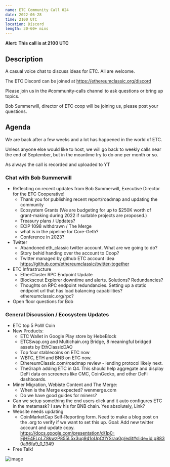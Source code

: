 ```yaml
---
name: ETC Community Call 024
date: 2022-06-28
time: 2100 UTC
location: Discord
length: 30-60+ mins
---
```


**Alert: This call is at 2100 UTC**

## Description

A casual voice chat to discuss ideas for ETC. All are welcome.

The ETC Discord can be joined at https://ethereumclassic.org/discord

Please join us in the #community-calls channel to ask questions or bring up topics.

Bob Summerwill, director of ETC coop will be joining us, please post your questions.

## Agenda

We are back after a few weeks and a lot has happened in the world of ETC.

Unless anyone else would like to host, we will go back to weekly calls near the end of September, but in the meantime try to do one per month or so. 

As always the call is recorded and uploaded to YT

### Chat with Bob Summerwill

- Reflecting on recent updates from Bob Summerwill, Executive Director for the ETC Cooperative!
  - Thank you for publishing recent report/roadmap and updating the community
  - Ecosystem Grants (We are budgeting for up to $250K worth of grant-making during 2022 if suitable projects are proposed.)
  - Treasury plans / Updates?
  - ECIP 1098 withdrawn / The Merge
  - what is in the pipeline for Core-Geth?
  - Conference in 2023?
- Twitter
  - Abandoned eth_classic twitter account. What are we going to do?
  - Story behid handing over the account to Coop?
  - Twitter managed by github ETC account idea https://github.com/ethereumclassic/twitter-together
- ETC Infrastructure
  - EtherCluster RPC Endpoint Update
  - Blockscout Explorer downtime and alerts. Solutions? Redundancies?
  - Thoughts on RPC endpoint redundancies. Setting up a static endpoint url that has load balancing capabilities? ethereumclassic.org/rpc?
- Open floor questions for Bob

### General Discussion / Ecosystem Updates

- ETC top 5 PoW Coin
- New Products:
  - ETC Wallet in Google Play store by HebeBlock
  - ETCSwap.org and Multichain.org Bridge, 8 meaningful bridged assets by EthClassicDAO
  - Top four stablecoins on ETC now
  - WBTC, ETH and BNB on ETC now.
  - EthereumClassic.com/roadmap review - lending protocol likely next.
  - TheGraph adding ETC in Q4. This should help aggregate and display DeFi data on screeners like CMC, CoinGecko, and other DeFi dashboards.
- Miner Migration, Webiste Content and The Merge:
  - When is the Merge expected? wenmerge.com
  - Do we have good guides for miners?
- Can we setup something the end users click and it auto configures ETC in the metamask? I saw his for BNB chain. Yes absolutely, Link?
- Website needs updating
  - CoinMarketCap Self-Reporting form. Need to make a blog post on the .org to verify if we want to set this up. Goal: Add new twitter account and update copy. https://docs.google.com/presentation/d/1p0-EjHE4ELpLZ8kwzP855L5x3uq941oUpCfIYSraa0g/edit#slide=id.g8830a96fa9_0_1349
- Free Talk!

![image](https://user-images.githubusercontent.com/1696942/175768079-531960f0-b2a7-4a2e-974d-73f142ea8b24.png)
